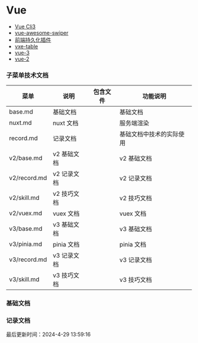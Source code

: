<!--
 * @Description:
 * @Author: panrui
 * @Date: 2023-04-25 08:57:17
 * @LastEditTime: 2024-04-25 15:18:00
 * @LastEditors: prui
 * 不忘初心,不负梦想
-->

# Vue

- [Vue Cli3](https://cli.vuejs.org/zh/guide/mode-and-env.html#%E6%A8%A1%E5%BC%8F)
- [vue-awesome-swiper](https://www.npmjs.com/package/vue-awesome-swiper)
- [前端持久化插件](https://github.com/robinvdvleuten/vuex-persistedstate)
- [vxe-table](https://xuliangzhan_admin.gitee.io/vxe-table/#/table/start/use)
- [vue-3](https://cn.vuejs.org/guide/introduction.html)
- [vue-2](https://v2.cn.vuejs.org/)

### 子菜单技术文档

| 菜单         | 说明        | 包含文件 | 功能说明                 |
| ------------ | ----------- | -------- | ------------------------ |
| base.md      | 基础文档    |          | 基础文档                 |
| nuxt.md      | nuxt 文档   |          | 服务端渲染               |
| record.md    | 记录文档    |          | 基础文档中技术的实际使用 |
| v2/base.md   | v2 基础文档 |          | v2 基础文档              |
| v2/record.md | v2 记录文档 |          | v2 记录文档              |
| v2/skill.md  | v2 技巧文档 |          | v2 技巧文档              |
| v2/vuex.md   | vuex 文档   |          | vuex 文档                |
| v3/base.md   | v3 基础文档 |          | v3 基础文档              |
| v3/pinia.md  | pinia 文档  |          | pinia 文档               |
| v3/record.md | v3 记录文档 |          | v3 记录文档              |
| v3/skill.md  | v3 技巧文档 |          | v3 技巧文档              |

### 基础文档

### 记录文档


最后更新时间：2024-4-29 13:59:16
